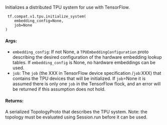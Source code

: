 
Initializes a distributed TPU system for use with TensorFlow.

```
 tf.compat.v1.tpu.initialize_system(
    embedding_config=None,
    job=None
)
```
#### Args:
- `embedding_config`: If not None, a `TPUEmbeddingConfiguration` proto describing the desired configuration of the hardware embedding lookup tables. If `embedding_config` is None, no hardware embeddings can be used.
- `job`: The `job` (the XXX in TensorFlow device specification /`job`:XXX) that contains the TPU devices that will be initialized. If `job`=None it is assumed there is only one `job` in the TensorFlow flock, and an error will be returned if this assumption does not hold.
#### Returns:

A serialized TopologyProto that describes the TPU system. Note: the topology must be evaluated using Session.run before it can be used.
